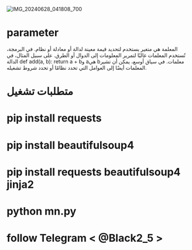 ![IMG_20240628_041808_700](https://github.com/hntBlack25/parameter/assets/172351905/21afb187-fb06-45b4-92fe-604b048c0930)
# parameter
المعلمة هي متغير يستخدم لتحديد قيمة معينة لدالة أو معادلة أو نظام. في البرمجة، تُستخدم المعلمات غالبًا لتمرير المعلومات إلى الدوال أو الطرق. على سبيل المثال، في الدالة def add(a, b): return a + bو aهي bمعلمات. في سياق أوسع، يمكن أن تشير المعلمات أيضًا إلى العوامل التي تحدد نظامًا أو تحدد شروط تشغيله.


# متطلبات تشغيل 
# pip install requests
# pip install beautifulsoup4
# pip install requests beautifulsoup4 jinja2
# python mn.py

# follow Telegram < @Black2_5 >
